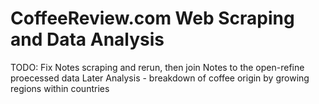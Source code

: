 # CoffeeReview.com Web Scraping and Data Analysis

TODO: 
Fix Notes scraping and rerun, then join Notes to the open-refine proecessed data
Later Analysis - breakdown of coffee origin by growing regions within countries
